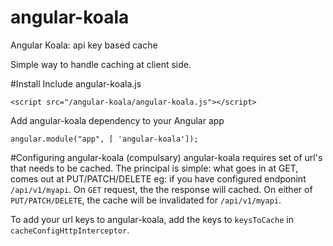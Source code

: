 # angular-koala
Angular Koala:  api key based cache

Simple way to handle caching at client side.



#Install
Include angular-koala.js
```
<script src="/angular-koala/angular-koala.js"></script>
```

Add angular-koala dependency to your Angular app
```
angular.module("app", [ 'angular-koala']);
```



#Configuring angular-koala (compulsary)
angular-koala requires set of url's that needs to be cached.
The principal is simple: what goes in at GET, comes out at PUT/PATCH/DELETE
eg: if you have configured endponint `/api/v1/myapi`.
On `GET` request, the the response will cached. On either of `PUT/PATCH/DELETE`, the cache will be invalidated for `/api/v1/myapi`.

To add your url keys to angular-koala, add the keys to `keysToCache` in `cacheConfigHttpInterceptor`.
